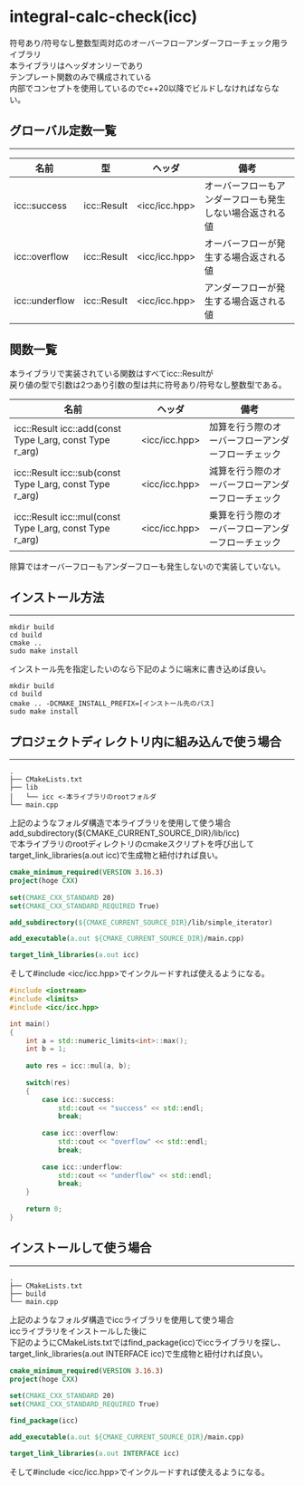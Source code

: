 # integral-calc-check(icc)
符号あり/符号なし整数型両対応のオーバーフローアンダーフローチェック用ライブラリ  
本ライブラリはヘッダオンリーであり  
テンプレート関数のみで構成されている  
内部でコンセプトを使用しているのでc++20以降でビルドしなければならない。

## グローバル定数一覧
---
|名前|型|ヘッダ|備考|
|---|---|---|---|
|icc::success|icc::Result|<icc/icc.hpp>|オーバーフローもアンダーフローも発生しない場合返される値|
|icc::overflow|icc::Result|<icc/icc.hpp>|オーバーフローが発生する場合返される値|
|icc::underflow|icc::Result|<icc/icc.hpp>|アンダーフローが発生する場合返される値|

## 関数一覧
本ライブラリで実装されている関数はすべてicc::Resultが  
戻り値の型で引数は2つあり引数の型は共に符号あり/符号なし整数型である。

|名前|ヘッダ|備考|
|---|---|---|
|icc::Result icc::add(const Type l_arg, const Type r_arg)|<icc/icc.hpp>|加算を行う際のオーバーフローアンダーフローチェック|
|icc::Result icc::sub(const Type l_arg, const Type r_arg)|<icc/icc.hpp>|減算を行う際のオーバーフローアンダーフローチェック|
|icc::Result icc::mul(const Type l_arg, const Type r_arg)|<icc/icc.hpp>|乗算を行う際のオーバーフローアンダーフローチェック|

除算ではオーバーフローもアンダーフローも発生しないので実装していない。

## インストール方法
---
```terminal
mkdir build
cd build
cmake ..
sudo make install
```

インストール先を指定したいのなら下記のように端末に書き込めば良い。

```terminal
mkdir build
cd build
cmake .. -DCMAKE_INSTALL_PREFIX=[インストール先のパス]
sudo make install
```

## プロジェクトディレクトリ内に組み込んで使う場合
---
```
.
├── CMakeLists.txt
├── lib
│   └── icc <-本ライブラリのrootフォルダ
└── main.cpp
```
上記のようなフォルダ構造で本ライブラリを使用して使う場合
add_subdirectory(${CMAKE_CURRENT_SOURCE_DIR}/lib/icc)  
で本ライブラリのrootディレクトリのcmakeスクリプトを呼び出して  
target_link_libraries(a.out icc)で生成物と紐付ければ良い。

```cmake
cmake_minimum_required(VERSION 3.16.3)
project(hoge CXX)
    
set(CMAKE_CXX_STANDARD 20)
set(CMAKE_CXX_STANDARD_REQUIRED True)

add_subdirectory(${CMAKE_CURRENT_SOURCE_DIR}/lib/simple_iterator)

add_executable(a.out ${CMAKE_CURRENT_SOURCE_DIR}/main.cpp)

target_link_libraries(a.out icc)
```
そして#include <icc/icc.hpp>でインクルードすれば使えるようになる。
```c++
#include <iostream>
#include <limits>
#include <icc/icc.hpp>

int main()
{
    int a = std::numeric_limits<int>::max();
    int b = 1;
    
    auto res = icc::mul(a, b);
    
    switch(res)
    {
        case icc::success:
            std::cout << "success" << std::endl;
            break;
            
        case icc::overflow:
            std::cout << "overflow" << std::endl;
            break;
            
        case icc::underflow:
            std::cout << "underflow" << std::endl;
            break;
    }
    
    return 0;
}
```

## インストールして使う場合
---
```
.
├── CMakeLists.txt
├── build
└── main.cpp
```
上記のようなフォルダ構造でiccライブラリを使用して使う場合  
iccライブラリをインストールした後に  
下記のようにCMakeLists.txtではfind_package(icc)でiccライブラリを探し、  
target_link_libraries(a.out INTERFACE icc)で生成物と紐付ければ良い。
```cmake
cmake_minimum_required(VERSION 3.16.3)
project(hoge CXX)
    
set(CMAKE_CXX_STANDARD 20)
set(CMAKE_CXX_STANDARD_REQUIRED True)

find_package(icc)

add_executable(a.out ${CMAKE_CURRENT_SOURCE_DIR}/main.cpp)

target_link_libraries(a.out INTERFACE icc)
```
そして#include <icc/icc.hpp>でインクルードすれば使えるようになる。
